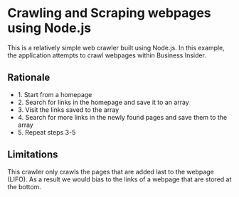 <h1>Crawling and Scraping webpages using Node.js</h1>
<p> This is a relatively simple web crawler built using Node.js. In this example, the application attempts to crawl webpages within Business Insider.</p>

<h2>Rationale</h2>
<ul>
  <li>1. Start from a homepage</li>
  <li>2. Search for links in the homepage and save it to an array</li>
  <li>3. Visit the links saved to the array</li>
  <li>4. Search for more links in the newly found pages and save them to the array</li>
  <li>5. Repeat steps 3-5</li>
</ul>

<h2>Limitations</h2>
<p>This crawler only crawls the pages that are added last to the webpage (LIFO). As a result we would bias to the links of a webpage that are stored at the bottom.</p>
